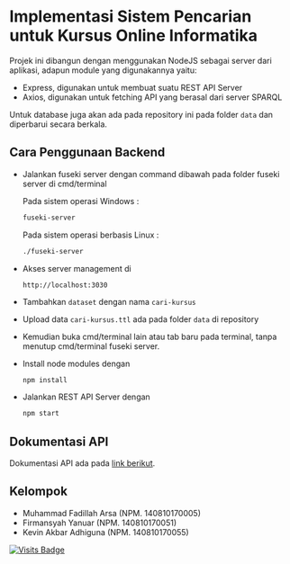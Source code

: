 # Implementasi Sistem Pencarian untuk Kursus Online Informatika

Projek ini dibangun dengan menggunakan NodeJS sebagai server dari aplikasi, adapun module yang digunakannya yaitu:

- Express, digunakan untuk membuat suatu REST API Server
- Axios, digunakan untuk fetching API yang berasal dari server SPARQL

Untuk database juga akan ada pada repository ini pada folder `data` dan diperbarui secara berkala.

## Cara Penggunaan Backend

- Jalankan fuseki server dengan command dibawah pada folder fuseki server di cmd/terminal

  Pada sistem operasi Windows :
  ```cmd
  fuseki-server
  ```
  Pada sistem operasi berbasis Linux :
  ```cmd
  ./fuseki-server
  ```

- Akses server management di
  
  ```link
  http://localhost:3030
  ```

- Tambahkan `dataset` dengan nama `cari-kursus`
- Upload data `cari-kursus.ttl` ada pada folder `data` di repository
- Kemudian buka cmd/terminal lain atau tab baru pada terminal, tanpa menutup cmd/terminal fuseki server.
- Install node modules dengan
  
  ```cmd
  npm install
  ```
  
- Jalankan REST API Server dengan
  
  ```cmd
  npm start
  ```

## Dokumentasi API

Dokumentasi API ada pada [link berikut](https://documenter.getpostman.com/view/6308700/SztBa84X?version=latest).

## Kelompok

- Muhammad Fadillah Arsa (NPM. 140810170005)
- Firmansyah Yanuar (NPM. 140810170051)
- Kevin Akbar Adhiguna (NPM. 140810170055)

[![Visits Badge](https://badges.pufler.dev/visits/kevinadhiguna/cari-kursus-backend)](https://github.com/kevinadhiguna)
